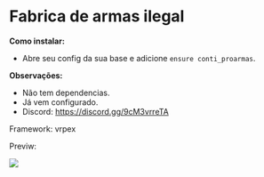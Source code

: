 # Fabrica de armas ilegal

**Como instalar:**

- Abre seu config da sua base e adicione `ensure conti_proarmas`.

**Observações:**

- Não tem dependencias.
- Já vem configurado.
- Discord: https://discord.gg/9cM3vrreTA

Framework: vrpex

<div>
  <p>Previw:</p>
  <img src="https://cdn.discordapp.com/attachments/1087882736557113457/1090864390707884072/image.png"/>
</div>
